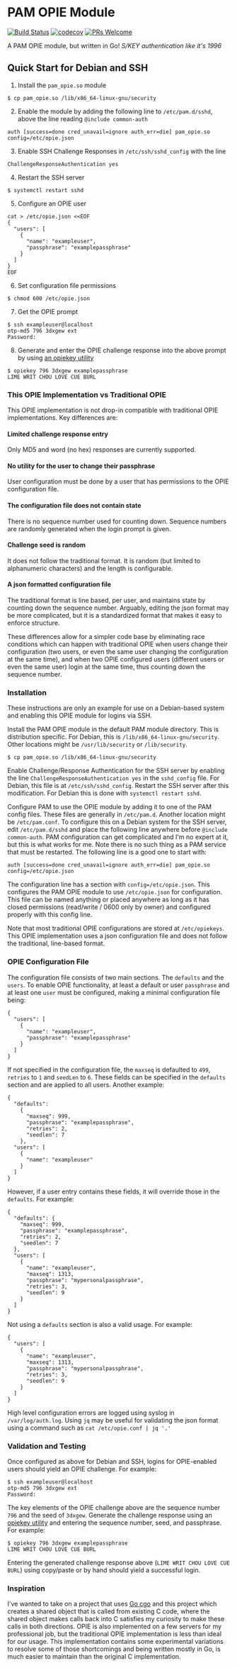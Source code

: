 
# PAM OPIE Module

[![Build Status](https://travis-ci.com/arcanericky/pamopie.svg?branch=master)](https://travis-ci.com/arcanericky/pamopie)
[![codecov](https://codecov.io/gh/arcanericky/pamopie/branch/master/graph/badge.svg)](https://codecov.io/gh/arcanericky/pamopie)
[![PRs Welcome](https://img.shields.io/badge/PRs-welcome-brightgreen.svg)](http://makeapullrequest.com)

A PAM OPIE module, but written in Go! _S/KEY authentication like it's 1996_

## Quick Start for Debian and SSH

1. Install the `pam_opie.so` module

```
$ cp pam_opie.so /lib/x86_64-linux-gnu/security
```

2. Enable the module by adding the following line to `/etc/pam.d/sshd`, above the line reading `@include common-auth`

```
auth [success=done cred_unavail=ignore auth_err=die] pam_opie.so config=/etc/opie.json
```

3. Enable SSH Challenge Responses in `/etc/ssh/sshd_config` with the line

```
ChallengeResponseAuthentication yes
```

4. Restart the SSH server

```
$ systemctl restart sshd
```

5. Configure an OPIE user

```
cat > /etc/opie.json <<EOF
{
  "users": [
    {
      "name": "exampleuser",
      "passphrase": "examplepassphrase"
    }
  ]
}
EOF
```

6. Set configuration file permissions

```
$ chmod 600 /etc/opie.json
```

7. Get the OPIE prompt

```
$ ssh exampleuser@localhost
otp-md5 796 3dxgew ext
Password:
```

8. Generate and enter the OPIE challenge response into the above prompt by using [an opiekey utility](https://github.com/arcanericky/opiekey)

```
$ opiekey 796 3dxgew examplepassphrase
LIME WRIT CHOU LOVE CUE BURL
```

### This OPIE Implementation vs Traditional OPIE

This OPIE implementation is not drop-in compatible with traditional OPIE implementations. Key differences are:

#### Limited challenge response entry

Only MD5 and word (no hex) responses are currently supported.

#### No utility for the user to change their passphrase

User configuration must be done by a user that has permissions to the OPIE configuration file.

#### The configuration file does not contain state

There is no sequence number used for counting down. Sequence numbers are randomly generated when the login prompt is given.

#### Challenge seed is random

It does not follow the traditional format. It is random (but limited to alphanumeric characters) and the length is configurable.

#### A json formatted configuration file

The traditional format is line based, per user, and maintains state by counting down the sequence number. Arguably, editing the json format may be more complicated, but it is a standardized format that makes it easy to enforce structure.

These differences allow for a simpler code base by eliminating race conditions which can happen with traditional OPIE when users change their configuration (two users, or even the same user changing the configuration at the same time), and when two OPIE configured users (different users or even the same user) login at the same time, thus counting down the sequence number.

### Installation

These instructions are only an example for use on a Debian-based system and enabling this OPIE module for logins via SSH.

Install the PAM OPIE module in the default PAM module directory. This is distribution specific. For Debian, this is `/lib/x86_64-linux-gnu/security`. Other locations might be `/usr/lib/security` or `/lib/security`.
```
$ cp pam_opie.so /lib/x86_64-linux-gnu/security
```

Enable Challenge/Response Authentication for the SSH server by enabling the line `ChallengeResponseAuthentication yes` in the `sshd_config` file. For Debian, this file is at `/etc/ssh/sshd_config`. Restart the SSH server after this modification. For Debian this is done with `systemctl restart sshd`.

Configure PAM to use the OPIE module by adding it to one of the PAM config files. These files are generally in `/etc/pam.d`. Another location might be `/etc/pam.conf`. To configure this on a Debian system for the SSH server, edit `/etc/pam.d/sshd` and place the following line anywhere before `@include common-auth`. PAM configuration can get complicated and I'm no expert at it, but this is what works for me. Note there is no such thing as a PAM service that must be restarted. The following line is a good one to start with:

```
auth [success=done cred_unavail=ignore auth_err=die] pam_opie.so config=/etc/opie.json
```

The configuration line has a section with `config=/etc/opie.json`. This configures the PAM OPIE module to use `/etc/opie.json` for configuration. This file can be named anything or placed anywhere as long as it has closed permissions (read/write / 0600 only by owner) and configured properly with this config line.

Note that most traditional OPIE configurations are stored at `/etc/opiekeys`. This OPIE implementation uses a json configuration file and does not follow the traditional, line-based format.

### OPIE Configuration File

The configuration file consists of two main sections. The `defaults` and the `users`. To enable OPIE functionality, at least a default or user `passphrase` and at least one `user` must be configured, making a minimal configuration file being:

```
{
  "users": [
    {
      "name": "exampleuser",
      "passphrase": "examplepassphrase"
    }
  ]
}
```

If not specified in the configuration file, the `maxseq` is defaulted to `499`, `retries` to `1` and `seedLen` to `6`. These fields can be specified in the `defaults` section and are applied to all users. Another example:

```
{
  "defaults":
    {
      "maxseq": 999,
      "passphrase": "examplepassphrase",
      "retries": 2,
      "seedlen": 7
    },
  "users": [
    {
      "name": "exampleuser"
    }
  ]
}
```

However, if a user entry contains these fields, it will override those in the `defaults`. For example:

```
{
  "defaults": {
    "maxseq": 999,
    "passphrase": "examplepassphrase",
    "retries": 2,
    "seedlen": 7
  },
  "users": [
    {
      "name": "exampleuser",
      "maxseq": 1313,
      "passphrase": "mypersonalpassphrase",
      "retries": 3,
      "seedlen": 9
    }
  ]
}
```

Not using a `defaults` section is also a valid usage. For example:

```
{
  "users": [
    {
      "name": "exampleuser",
      "maxseq": 1313,
      "passphrase": "mypersonalpassphrase",
      "retries": 3,
      "seedlen": 9
    }
  ]
}
```

High level configuration errors are logged using syslog in `/var/log/auth.log`. Using `jq` may be useful for validating the json format using a command such as `cat /etc/opie.conf | jq '.'`

### Validation and Testing

Once configured as above for Debian and SSH, logins for OPIE-enabled users should yield an OPIE challenge. For example:

```
$ ssh exampleuser@localhost
otp-md5 796 3dxgew ext
Password: 
```

The key elements of the OPIE challenge above are the sequence number `796` and the seed of `3dxgew`. Generate the challenge response using an [opiekey utility](https://github.com/arcanericky/opiekey) and entering the sequence number, seed, and passphrase. For example:

```
$ opiekey 796 3dxgew examplepassphrase
LIME WRIT CHOU LOVE CUE BURL
```

Entering the generated challenge response above (`LIME WRIT CHOU LOVE CUE BURL`) using copy/paste or by hand should yield a successful login.

### Inspiration

I've wanted to take on a project that uses [Go cgo](https://golang.org/cmd/cgo/) and this project which creates a shared object that is called from existing C code, where the shared object makes calls back into C satisfies my curiosity to make these calls in both directions. OPIE is also implemented on a few servers for my professional job, but the traditional OPIE implementation is less than ideal for our usage. This implementation contains some experimental variations to resolve some of those shortcomings and being written mostly in Go, is much easier to maintain than the original C implementation.